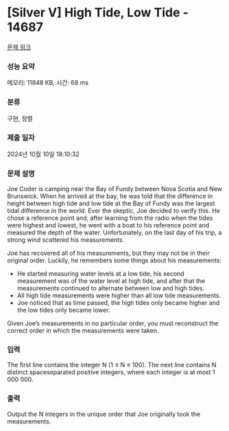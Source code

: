 # [Silver V] High Tide, Low Tide - 14687 

[문제 링크](https://www.acmicpc.net/problem/14687) 

### 성능 요약

메모리: 11848 KB, 시간: 68 ms

### 분류

구현, 정렬

### 제출 일자

2024년 10월 10일 18:10:32

### 문제 설명

<p>Joe Coder is camping near the Bay of Fundy between Nova Scotia and New Brunswick. When he arrived at the bay, he was told that the difference in height between high tide and low tide at the Bay of Fundy was the largest tidal difference in the world. Ever the skeptic, Joe decided to verify this. He chose a reference point and, after learning from the radio when the tides were highest and lowest, he went with a boat to his reference point and measured the depth of the water. Unfortunately, on the last day of his trip, a strong wind scattered his measurements.</p>

<p>Joe has recovered all of his measurements, but they may not be in their original order. Luckily, he remembers some things about his measurements:</p>

<ul>
	<li>He started measuring water levels at a low tide, his second measurement was of the water level at high tide, and after that the measurements continued to alternate between low and high tides.</li>
	<li>All high tide measurements were higher than all low tide measurements.</li>
	<li>Joe noticed that as time passed, the high tides only became higher and the low tides only became lower.</li>
</ul>

<p>Given Joe’s measurements in no particular order, you must reconstruct the correct order in which the measurements were taken.</p>

### 입력 

 <p>The first line contains the integer N (1 ≤ N ≤ 100). The next line contains N distinct spaceseparated positive integers, where each integer is at most 1 000 000.</p>

### 출력 

 <p>Output the N integers in the unique order that Joe originally took the measurements.</p>

